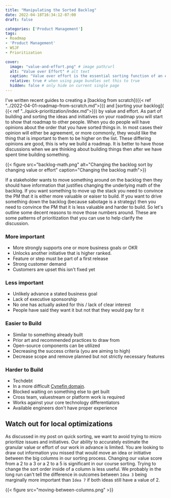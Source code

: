 ```yaml
---
title: "Manipulating the Sorted Backlog"
date: 2022-04-18T16:34:12-07:00
draft: false

categories: ['Product Management']
tags:
- Roadmap
- 'Product Management'
- WSJF
- Prioritization

cover:
  image: "value-and-effort.png" # image path/url
  alt: "Value over Effort" # alt text
  caption: "Value over effort is the essential sorting function of an effective backlog." # display caption under cover
  relative: true # when using page bundles set this to true
  hidden: false # only hide on current single page
---
```

I've written recent guides to creating a [backlog from scratch]({{< ref "../2022-04-01-roadmap-from-scratch.md">}}) and [sorting your backlog]( {{< ref "../quick-prioritization/index.md">}}) by value and effort. As part of building and sorting the ideas and initiatives on your roadmap you will start to show that roadmap to other people. When you do people will have opinions about the order that you have sorted things in.  In most cases their opinion will either be agreement, or more commonly, they would like the thing that is important to them to be higher on the list. These differing opinions are good, this is why we build a roadmap. It is better to have those discussions when we are thinking about building things then after we have spent time building something.

{{< figure src="backlog-math.png" alt="Changing the backlog sort by changing value or effort" caption="Changing the backlog math">}}

If a stakeholder wants to move something around on the backlog then they should have information that justifies changing the underlying math of the backlog. If you want something to move up the stack you need to convince the PM that it is either more valuable or eaiser to build. If you want to drive something down the backlog (because sabotage is a strategy) then you need to convince the PM that it is less valuable and harder to build. So let's outline some decent reasons to move those numbers around. These are some patterns of prioritization that you can use to help clarify the discussion.

### More important
* More strongly supports one or more business goals or OKR
* Unlocks another initiative that is higher ranked. 
* Feature or step must be part of a first release
* Strong customer demand
* Customers are upset this isn't fixed yet 


### Less important
* Unlikely advance a stated business goal
* Lack of executive sponsorship
* No one has actually asked for this / lack of clear interest
* People have said they want it but not that they would pay for it

### Easier to Build
* Similar to something already built
* Prior art and recommended practices to draw from
* Open-source components can be utilized
* Decreasing the success criteria (you are aiming to high)
* Decrease scope and remove planned but not strictly necessary features

### Harder to Build
* Techdebt
* In a more difficult [Cynefin domain](https://en.wikipedia.org/wiki/Cynefin_framework). 
* Blocked waiting on something else to get built
* Cross team, valuestream or platform work is required
* Works against your core technology differentiators
* Available engineers don't have proper experience  

## Watch out for local optimizations

As discussed in my post on quick sorting, we want to avoid trying to micro prioritize issues and initiatives. Our ability to accurately estimate the granular value or effort of our work in advance is limited. You are looking to draw out information you missed that would move an idea or initiative between the big columns in our sorting process. Changing our value score from a 2 to a 3 or a 2 to a 5 is significant in our course sorting. Trying to change the sort order inside of a column is less useful. We probably in the long run can't tell the difference in outcomes between `Idea 3` being marginally more important than `Idea 7` if both ideas still have a value of 2. 

{{< figure  src="moving-between-columns.png" >}}   

